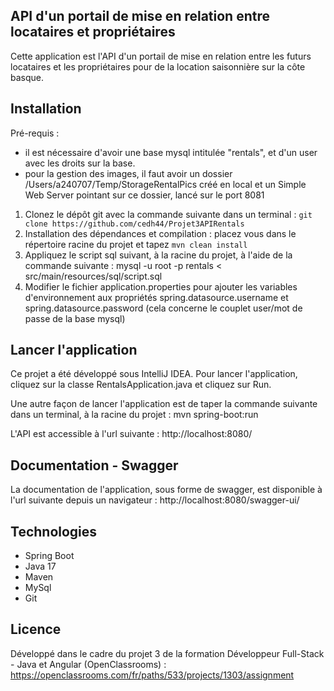 ## API d'un portail de mise en relation entre locataires et propriétaires

Cette application est l'API d'un portail de mise en relation entre les futurs locataires et les propriétaires pour de la location saisonnière sur la côte basque.

## Installation

Pré-requis :
- il est nécessaire d'avoir une base mysql intitulée "rentals", et d'un user avec les droits sur la base.
- pour la gestion des images, il faut avoir un dossier /Users/a240707/Temp/StorageRentalPics créé en local et un Simple Web Server pointant sur ce dossier, lancé sur le port 8081

1. Clonez le dépôt git avec la commande suivante dans un terminal : `git clone https://github.com/cedh44/Projet3APIRentals`
2. Installation des dépendances et compilation : placez vous dans le répertoire racine du projet et tapez `mvn clean install`
3. Appliquez le script sql suivant, à la racine du projet, à l'aide de la commande suivante : mysql -u root -p rentals < src/main/resources/sql/script.sql
4. Modifier le fichier application.properties pour ajouter les variables d'environnement aux propriétés spring.datasource.username et spring.datasource.password (cela concerne le couplet user/mot de passe de la base mysql)

## Lancer l'application

Ce projet a été développé sous IntelliJ IDEA.
Pour lancer l'application, cliquez sur la classe RentalsApplication.java et cliquez sur Run.

Une autre façon de lancer l'application est de taper la commande suivante dans un terminal, à la racine du projet  : mvn spring-boot:run

L'API est accessible à l'url suivante : http://localhost:8080/

## Documentation - Swagger

La documentation de l'application, sous forme de swagger, est disponible à l'url suivante depuis un navigateur : http://localhost:8080/swagger-ui/

## Technologies
- Spring Boot
- Java 17
- Maven
- MySql
- Git

## Licence

Développé dans le cadre du projet 3 de la formation Développeur Full-Stack - Java et Angular (OpenClassrooms) : https://openclassrooms.com/fr/paths/533/projects/1303/assignment
